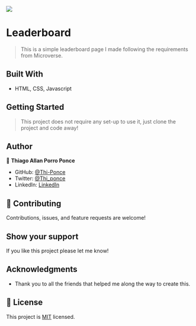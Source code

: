 ![](https://img.shields.io/badge/Microverse-blueviolet)

# Leaderboard

> This is a simple leaderboard page I made following the requirements from Microverse.


## Built With

- HTML, CSS, Javascript

## Getting Started

> This project does not require any set-up to use it, just clone the project and code away!

## Author

👤 **Thiago Allan Porro Ponce**

- GitHub: [@Thi-Ponce](https://github.com/Thi-Ponce)
- Twitter: [@Thi_ponce](https://twitter.com/Thi_ponce)
- LinkedIn: [LinkedIn](https://linkedin.com/in/thiago-ponce)

## 🤝 Contributing

Contributions, issues, and feature requests are welcome!

## Show your support

If you like this project please let me know!

## Acknowledgments

- Thank you to all the friends that helped me along the way to create this.

## 📝 License

This project is [MIT](./MIT.md) licensed.
